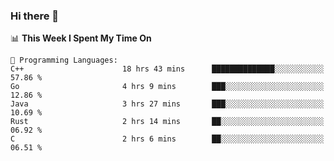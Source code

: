 ### Hi there 👋

<!--
**CrazyCollin/crazycollin** is a ✨ _special_ ✨ repository because its `README.md` (this file) appears on your GitHub profile.

Here are some ideas to get you started:

- 🔭 I’m currently working on ...
- 🌱 I’m currently learning ...
- 👯 I’m looking to collaborate on ...
- 🤔 I’m looking for help with ...
- 💬 Ask me about ...
- 📫 How to reach me: ...
- 😄 Pronouns: ...
- ⚡ Fun fact: ...
-->

<!--START_SECTION:waka-->
📊 **This Week I Spent My Time On** 

```text
💬 Programming Languages: 
C++                      18 hrs 43 mins      ██████████████░░░░░░░░░░░   57.86 % 
Go                       4 hrs 9 mins        ███░░░░░░░░░░░░░░░░░░░░░░   12.86 % 
Java                     3 hrs 27 mins       ███░░░░░░░░░░░░░░░░░░░░░░   10.69 % 
Rust                     2 hrs 14 mins       ██░░░░░░░░░░░░░░░░░░░░░░░   06.92 % 
C                        2 hrs 6 mins        ██░░░░░░░░░░░░░░░░░░░░░░░   06.51 % 
```


<!--END_SECTION:waka-->

